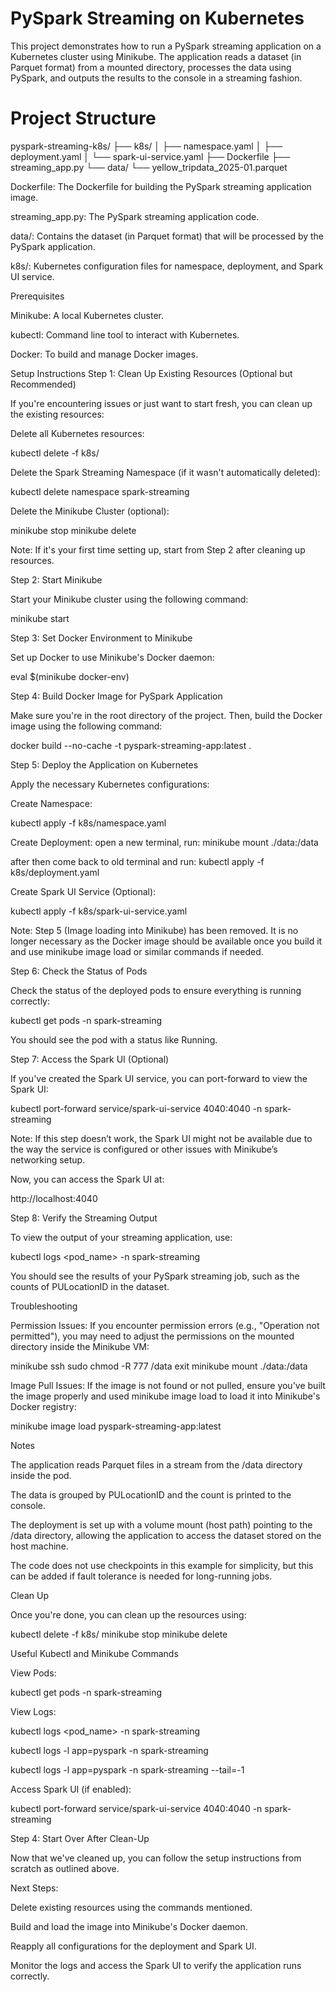 # PySpark Streaming on Kubernetes

This project demonstrates how to run a PySpark streaming application on a Kubernetes cluster using Minikube. The application reads a dataset (in Parquet format) from a mounted directory, processes the data using PySpark, and outputs the results to the console in a streaming fashion.

# Project Structure
pyspark-streaming-k8s/
├── k8s/
│   ├── namespace.yaml
│   ├── deployment.yaml
│   └── spark-ui-service.yaml
├── Dockerfile
├── streaming_app.py
└── data/
    └── yellow_tripdata_2025-01.parquet


Dockerfile: The Dockerfile for building the PySpark streaming application image.

streaming_app.py: The PySpark streaming application code.

data/: Contains the dataset (in Parquet format) that will be processed by the PySpark application.

k8s/: Kubernetes configuration files for namespace, deployment, and Spark UI service.

Prerequisites

Minikube: A local Kubernetes cluster.

kubectl: Command line tool to interact with Kubernetes.

Docker: To build and manage Docker images.

Setup Instructions
Step 1: Clean Up Existing Resources (Optional but Recommended)

If you're encountering issues or just want to start fresh, you can clean up the existing resources:

Delete all Kubernetes resources:

kubectl delete -f k8s/


Delete the Spark Streaming Namespace (if it wasn't automatically deleted):

kubectl delete namespace spark-streaming


Delete the Minikube Cluster (optional):

minikube stop
minikube delete


Note: If it's your first time setting up, start from Step 2 after cleaning up resources.

Step 2: Start Minikube

Start your Minikube cluster using the following command:

minikube start

Step 3: Set Docker Environment to Minikube

Set up Docker to use Minikube's Docker daemon:

eval $(minikube docker-env)

Step 4: Build Docker Image for PySpark Application

Make sure you're in the root directory of the project. Then, build the Docker image using the following command:

docker build --no-cache -t pyspark-streaming-app:latest .

Step 5: Deploy the Application on Kubernetes

Apply the necessary Kubernetes configurations:

Create Namespace:

kubectl apply -f k8s/namespace.yaml


Create Deployment:
open a new terminal, run:
minikube mount ./data:/data

after then come back to old terminal and run:
kubectl apply -f k8s/deployment.yaml


Create Spark UI Service (Optional):

kubectl apply -f k8s/spark-ui-service.yaml


Note: Step 5 (Image loading into Minikube) has been removed. It is no longer necessary as the Docker image should be available once you build it and use minikube image load or similar commands if needed.

Step 6: Check the Status of Pods

Check the status of the deployed pods to ensure everything is running correctly:

kubectl get pods -n spark-streaming


You should see the pod with a status like Running.

Step 7: Access the Spark UI (Optional)

If you've created the Spark UI service, you can port-forward to view the Spark UI:

kubectl port-forward service/spark-ui-service 4040:4040 -n spark-streaming


Note: If this step doesn’t work, the Spark UI might not be available due to the way the service is configured or other issues with Minikube’s networking setup.

Now, you can access the Spark UI at:

http://localhost:4040

Step 8: Verify the Streaming Output

To view the output of your streaming application, use:

kubectl logs <pod_name> -n spark-streaming


You should see the results of your PySpark streaming job, such as the counts of PULocationID in the dataset.



Troubleshooting

Permission Issues: If you encounter permission errors (e.g., "Operation not permitted"), you may need to adjust the permissions on the mounted directory inside the Minikube VM:

minikube ssh
sudo chmod -R 777 /data
exit
minikube mount ./data:/data


Image Pull Issues: If the image is not found or not pulled, ensure you've built the image properly and used minikube image load to load it into Minikube's Docker registry:

minikube image load pyspark-streaming-app:latest

Notes

The application reads Parquet files in a stream from the /data directory inside the pod.

The data is grouped by PULocationID and the count is printed to the console.

The deployment is set up with a volume mount (host path) pointing to the /data directory, allowing the application to access the dataset stored on the host machine.

The code does not use checkpoints in this example for simplicity, but this can be added if fault tolerance is needed for long-running jobs.

Clean Up

Once you're done, you can clean up the resources using:

kubectl delete -f k8s/
minikube stop
minikube delete

Useful Kubectl and Minikube Commands

View Pods:

kubectl get pods -n spark-streaming


View Logs:

kubectl logs <pod_name> -n spark-streaming

kubectl logs -l app=pyspark -n spark-streaming 

kubectl logs -l app=pyspark -n spark-streaming --tail=-1


Access Spark UI (if enabled):

kubectl port-forward service/spark-ui-service 4040:4040 -n spark-streaming


Step 4: Start Over After Clean-Up

Now that we've cleaned up, you can follow the setup instructions from scratch as outlined above.

Next Steps:

Delete existing resources using the commands mentioned.

Build and load the image into Minikube's Docker daemon.

Reapply all configurations for the deployment and Spark UI.

Monitor the logs and access the Spark UI to verify the application runs correctly.
